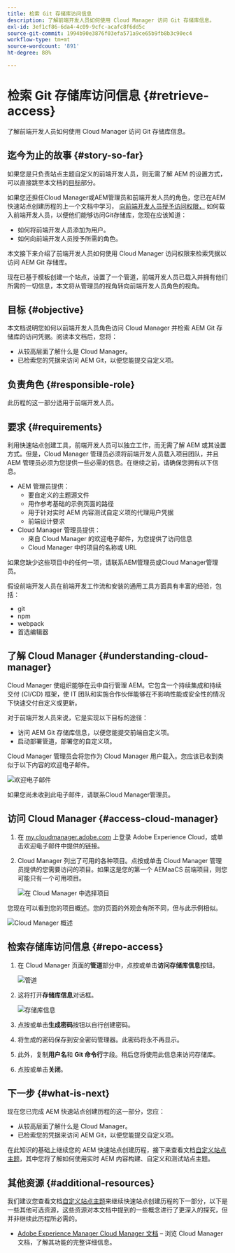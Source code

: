 ```yaml
---
title: 检索 Git 存储库访问信息
description: 了解前端开发人员如何使用 Cloud Manager 访问 Git 存储库信息。
exl-id: 3ef1cf86-6da4-4c09-9cfc-acafc8f6dd5c
source-git-commit: 1994b90e3876f03efa571a9ce65b9fb8b3c90ec4
workflow-type: tm+mt
source-wordcount: '891'
ht-degree: 88%

---
```


# 检索 Git 存储库访问信息 {#retrieve-access}

了解前端开发人员如何使用 Cloud Manager 访问 Git 存储库信息。

## 迄今为止的故事 {#story-so-far}

如果您是只负责站点主题自定义的前端开发人员，则无需了解 AEM 的设置方式，可以直接跳至本文档的[目标](#objective)部分。

如果您还担任Cloud Manager或AEM管理员和前端开发人员的角色，您已在AEM快速站点创建历程的上一个文档中学习， [向前端开发人员授予访问权限，](grant-access.md) 如何载入前端开发人员，以便他们能够访问Git存储库，您现在应该知道：

* 如何将前端开发人员添加为用户。
* 如何向前端开发人员授予所需的角色。

本文接下来介绍了前端开发人员如何使用 Cloud Manager 访问权限来检索凭据以访问 AEM Git 存储库。

现在已基于模板创建一个站点，设置了一个管道，前端开发人员已载入并拥有他们所需的一切信息，本文将从管理员的视角转向前端开发人员角色的视角。

## 目标 {#objective}

本文档说明您如何以前端开发人员角色访问 Cloud Manager 并检索 AEM Git 存储库的访问凭据。阅读本文档后，您将：

* 从较高层面了解什么是 Cloud Manager。
* 已检索您的凭据来访问 AEM Git，以便您能提交自定义项。

## 负责角色 {#responsible-role}

此历程的这一部分适用于前端开发人员。

## 要求 {#requirements}

利用快速站点创建工具，前端开发人员可以独立工作，而无需了解 AEM 或其设置方式。但是，Cloud Manager 管理员必须将前端开发人员载入项目团队，并且 AEM 管理员必须为您提供一些必需的信息。在继续之前，请确保您拥有以下信息。

* AEM 管理员提供：
   * 要自定义的主题源文件
   * 用作参考基础的示例页面的路径
   * 用于针对实时 AEM 内容测试自定义项的代理用户凭据
   * 前端设计要求
* Cloud Manager 管理员提供：
   * 来自 Cloud Manager 的欢迎电子邮件，为您提供了访问信息
   * Cloud Manager 中的项目的名称或 URL

如果您缺少这些项目中的任何一项，请联系AEM管理员或Cloud Manager管理员。

假设前端开发人员在前端开发工作流和安装的通用工具方面具有丰富的经验，包括：

* git
* npm
* webpack
* 首选编辑器

## 了解 Cloud Manager {#understanding-cloud-manager}

Cloud Manager 使组织能够在云中自行管理 AEM。它包含一个持续集成和持续交付 (CI/CD) 框架，使 IT 团队和实施合作伙伴能够在不影响性能或安全性的情况下快速交付自定义或更新。

对于前端开发人员来说，它是实现以下目标的途径：

* 访问 AEM Git 存储库信息，以便您能提交前端自定义项。
* 启动部署管道，部署您的自定义项。

Cloud Manager 管理员会将您作为 Cloud Manager 用户载入。您应该已收到类似于以下内容的欢迎电子邮件。

![欢迎电子邮件](assets/welcome-email.png)

如果您尚未收到此电子邮件，请联系Cloud Manager管理员。

## 访问 Cloud Manager {#access-cloud-manager}

1. 在 [my.cloudmanager.adobe.com](https://my.cloudmanager.adobe.com/) 上登录 Adobe Experience Cloud，或单击欢迎电子邮件中提供的链接。

1. Cloud Manager 列出了可用的各种项目。点按或单击 Cloud Manager 管理员提供的您需要访问的项目。如果这是您的第一个 AEMaaCS 前端项目，则您可能只有一个可用项目。

   ![在 Cloud Manager 中选择项目](assets/cloud-manager-select-program.png)

您现在可以看到您的项目概述。您的页面的外观会有所不同，但与此示例相似。

![Cloud Manager 概述](assets/cloud-manager-overview.png)

## 检索存储库访问信息 {#repo-access}

1. 在 Cloud Manager 页面的&#x200B;**管道**&#x200B;部分中，点按或单击&#x200B;**访问存储库信息**&#x200B;按钮。

   ![管道](assets/pipelines-repo-info.png)

1. 这将打开&#x200B;**存储库信息**&#x200B;对话框。

   ![存储库信息](assets/repo-info.png)

1. 点按或单击&#x200B;**生成密码**&#x200B;按钮以自行创建密码。

1. 将生成的密码保存到安全密码管理器。此密码将永不再显示。

1. 此外，复制&#x200B;**用户名**&#x200B;和 **Git 命令行**&#x200B;字段。稍后您将使用此信息来访问存储库。

1. 点按或单击&#x200B;**关闭**。

## 下一步 {#what-is-next}

现在您已完成 AEM 快速站点创建历程的这一部分，您应：

* 从较高层面了解什么是 Cloud Manager。
* 已检索您的凭据来访问 AEM Git，以便您能提交自定义项。

在此知识的基础上继续您的 AEM 快速站点创建历程，接下来查看文档[自定义站点主题](customize-theme.md)，其中您将了解如何使用实时 AEM 内容构建、自定义和测试站点主题。

## 其他资源 {#additional-resources}

我们建议您查看文档[自定义站点主题](customize-theme.md)来继续快速站点创建历程的下一部分，以下是一些其他可选资源，这些资源对本文档中提到的一些概念进行了更深入的探究，但并非继续此历程所必需的。

* [Adobe Experience Manager Cloud Manager 文档](https://experienceleague.adobe.com/docs/experience-manager-cloud-manager/using/introduction-to-cloud-manager.html?lang=zh-Hans) – 浏览 Cloud Manager 文档，了解其功能的完整详细信息。
